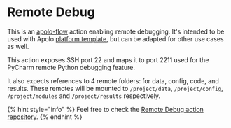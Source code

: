 # Remote Debug

This is an [apolo-flow](https://docs.apolo.us/apolo-flow-reference) action enabling remote debugging. It's intended to be used with Apolo [platform template](https://github.com/neuro-inc/cookiecutter-neuro-project), but can be adapted for other use cases as well.

This action exposes SSH port 22 and maps it to port 2211 used for the PyCharm remote Python debugging feature.

It also expects references to 4 remote folders: for data, config, code, and results. These remotes will be mounted to `/project/data`, `/project/config`, `/project/modules` and `/project/results` respectively.

{% hint style="info" %}
Feel free to check the [Remote Debug action repository](https://github.com/apolo-actions/remote_debug).
{% endhint %}
